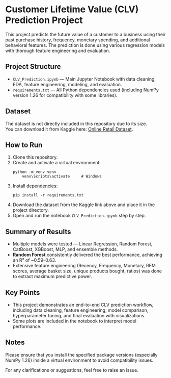 <h1>Customer Lifetime Value (CLV) Prediction Project</h1>

<p>This project predicts the future value of a customer to a business using their past purchase history, frequency, monetary spending, and additional behavioral features. The prediction is done using various regression models with thorough feature engineering and evaluation.</p>

<h2>Project Structure</h2>
<ul>
  <li><code>CLV_Prediction.ipynb</code> — Main Jupyter Notebook with data cleaning, EDA, feature engineering, modeling, and evaluation.</li>
  <li><code>requirements.txt</code> — All Python dependencies used (including NumPy version 1.26 for compatibility with some libraries).</li>
</ul>

<h2>Dataset</h2>
<p>
  The dataset is not directly included in this repository due to its size.<br>
  You can download it from Kaggle here: 
  <a href="https://www.kaggle.com/datasets/lakshmi25npathi/online-retail-dataset" target="_blank">Online Retail Dataset</a>.
</p>


<h2>How to Run</h2>
<ol>
  <li>Clone this repository.</li>
  <li>Create and activate a virtual environment: 
    <pre><code>python -m venv venv
    venv\Scripts\activate     # Windows</code></pre>
  </li>
  <li>Install dependencies:
    <pre><code>pip install -r requirements.txt</code></pre>
  </li>
  <li>Download the dataset from the Kaggle link above and place it in the project directory.</li>
  <li>Open and run the notebook <code>CLV_Prediction.ipynb</code> step by step.</li>
</ol>

<h2>Summary of Results</h2>
<ul>
  <li>Multiple models were tested — Linear Regression, Random Forest, CatBoost, XGBoost, MLP, and ensemble methods.</li>
  <li><strong>Random Forest</strong> consistently delivered the best performance, achieving an R² of ~0.59–0.63.</li>
  <li>Extensive feature engineering (Recency, Frequency, Monetary, RFM scores, average basket size, unique products bought, ratios) was done to extract maximum predictive power.</li>
</ul>

<h2>Key Points</h2>
<ul>
  <li>This project demonstrates an end-to-end CLV prediction workflow, including data cleaning, feature engineering, model comparison, hyperparameter tuning, and final evaluation with visualizations.</li>
  <li>Some plots are included in the notebook to interpret model performance.</li>
</ul>

<h2>Notes</h2>
<p>Please ensure that you install the specified package versions (especially NumPy 1.26) inside a virtual environment to avoid compatibility issues.</p>


<p>For any clarifications or suggestions, feel free to raise an issue.</p>

